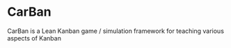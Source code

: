 # CarBan
CarBan is a Lean Kanban game / simulation framework for teaching various aspects of Kanban

